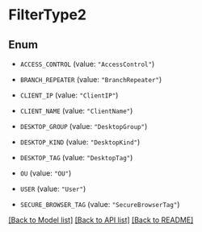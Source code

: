 # FilterType2

## Enum


* `ACCESS_CONTROL` (value: `"AccessControl"`)

* `BRANCH_REPEATER` (value: `"BranchRepeater"`)

* `CLIENT_IP` (value: `"ClientIP"`)

* `CLIENT_NAME` (value: `"ClientName"`)

* `DESKTOP_GROUP` (value: `"DesktopGroup"`)

* `DESKTOP_KIND` (value: `"DesktopKind"`)

* `DESKTOP_TAG` (value: `"DesktopTag"`)

* `OU` (value: `"OU"`)

* `USER` (value: `"User"`)

* `SECURE_BROWSER_TAG` (value: `"SecureBrowserTag"`)


[[Back to Model list]](../README.md#documentation-for-models) [[Back to API list]](../README.md#documentation-for-api-endpoints) [[Back to README]](../README.md)



